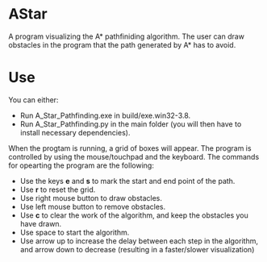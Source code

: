 # AStar
A program visualizing the A* pathfiniding algorithm. 
The user can draw obstacles in the program that the path generated by A* has to avoid.

# Use
You can either:
* Run A_Star_Pathfinding.exe in build/exe.win32-3.8.
* Run A_Star_Pathfinding.py in the main folder (you will then have to install necessary  dependencies).

When the progtam is running, a grid of boxes will appear. The program is controlled by using the mouse/touchpad and the keyboard. The commands for opearting the program are the following:

* Use the keys **e** and **s** to mark the start and end point of the path.
* Use **r** to reset the grid.
* Use right mouse button to draw obstacles.
* Use left mouse button to remove obstacles.
* Use **c** to clear the work of the algorithm, and keep the obstacles you have drawn.
* Use space to start the algorithm.
* Use arrow up to increase the delay between each step in the algorithm, and arrow down to decrease (resulting in a faster/slower visualization)
